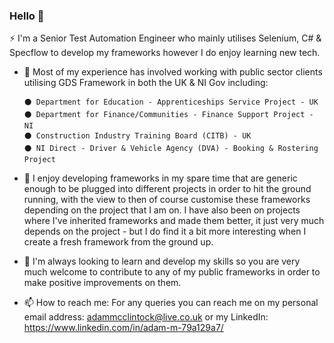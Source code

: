 ### Hello 👋

 ⚡ I'm a Senior Test Automation Engineer who mainly utilises Selenium, C# & Specflow to develop my frameworks however I do enjoy learning new tech.

- 🔭 Most of my experience has involved working with public sector clients utilising GDS Framework in both the UK & NI Gov including:

      ⚫ Department for Education - Apprenticeships Service Project - UK
      ⚫ Department for Finance/Communities - Finance Support Project - NI
      ⚫ Construction Industry Training Board (CITB) - UK
      ⚫ NI Direct - Driver & Vehicle Agency (DVA) - Booking & Rostering Project
      
 - 🌱 I enjoy developing frameworks in my spare time that are generic enough to be plugged into different projects in order to hit the ground running, with the view to then of course customise these frameworks depending on the project that I am on. 
I have also been on projects where I've inherited frameworks and made them better, it just very much depends on the project - but I do find it a bit more interesting when I create a fresh framework from the ground up. 

- 🤔 I'm always looking to learn and develop my skills so you are very much welcome to contribute to any of my public frameworks in order to make positive improvements on them. 

- 📫 How to reach me: For any queries you can reach me on my personal email address: adammcclintock@live.co.uk or my LinkedIn: https://www.linkedin.com/in/adam-m-79a129a7/



